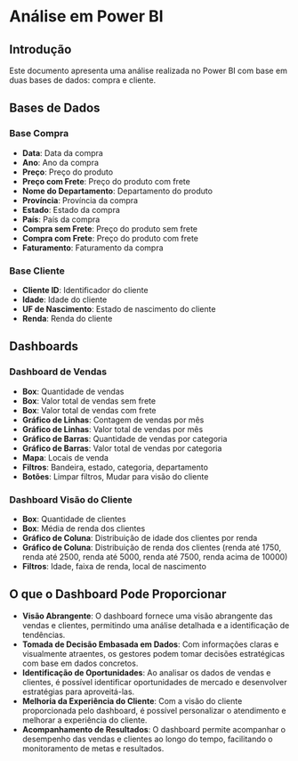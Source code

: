 # Análise em Power BI

## Introdução
Este documento apresenta uma análise realizada no Power BI com base em duas bases de dados: compra e cliente.

## Bases de Dados

### Base Compra
- **Data**: Data da compra
- **Ano**: Ano da compra
- **Preço**: Preço do produto
- **Preço com Frete**: Preço do produto com frete
- **Nome do Departamento**: Departamento do produto
- **Província**: Província da compra
- **Estado**: Estado da compra
- **País**: País da compra
- **Compra sem Frete**: Preço do produto sem frete
- **Compra com Frete**: Preço do produto com frete
- **Faturamento**: Faturamento da compra

### Base Cliente
- **Cliente ID**: Identificador do cliente
- **Idade**: Idade do cliente
- **UF de Nascimento**: Estado de nascimento do cliente
- **Renda**: Renda do cliente

## Dashboards

### Dashboard de Vendas
- **Box**: Quantidade de vendas
- **Box**: Valor total de vendas sem frete
- **Box**: Valor total de vendas com frete
- **Gráfico de Linhas**: Contagem de vendas por mês
- **Gráfico de Linhas**: Valor total de vendas por mês
- **Gráfico de Barras**: Quantidade de vendas por categoria
- **Gráfico de Barras**: Valor total de vendas por categoria
- **Mapa**: Locais de venda
- **Filtros**: Bandeira, estado, categoria, departamento
- **Botões**: Limpar filtros, Mudar para visão do cliente

### Dashboard Visão do Cliente
- **Box**: Quantidade de clientes
- **Box**: Média de renda dos clientes
- **Gráfico de Coluna**: Distribuição de idade dos clientes por renda
- **Gráfico de Coluna**: Distribuição de renda dos clientes (renda até 1750, renda até 2500, renda até 5000, renda até 7500, renda acima de 10000)
- **Filtros**: Idade, faixa de renda, local de nascimento

## O que o Dashboard Pode Proporcionar

- **Visão Abrangente**: O dashboard fornece uma visão abrangente das vendas e clientes, permitindo uma análise detalhada e a identificação de tendências.
- **Tomada de Decisão Embasada em Dados**: Com informações claras e visualmente atraentes, os gestores podem tomar decisões estratégicas com base em dados concretos.
- **Identificação de Oportunidades**: Ao analisar os dados de vendas e clientes, é possível identificar oportunidades de mercado e desenvolver estratégias para aproveitá-las.
- **Melhoria da Experiência do Cliente**: Com a visão do cliente proporcionada pelo dashboard, é possível personalizar o atendimento e melhorar a experiência do cliente.
- **Acompanhamento de Resultados**: O dashboard permite acompanhar o desempenho das vendas e clientes ao longo do tempo, facilitando o monitoramento de metas e resultados.
